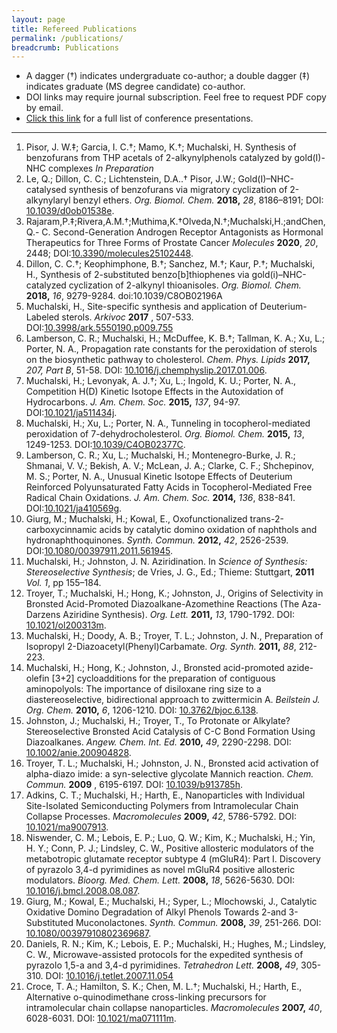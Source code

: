 ```yaml
---
layout: page
title: Refereed Publications
permalink: /publications/
breadcrumb: Publications
---
```


* A dagger (&#8224;) indicates undergraduate co-author; a double dagger (&#8225;) indicates graduate (MS degree candidate) co-author.
* DOI links may require journal subscription. Feel free to request PDF copy by email.
* [Click this link](/presentations) for a full list of conference presentations.

---


1. Pisor, J. W.&#8225;; Garcia, I. C.&#8224;; Mamo, K.†; Muchalski, H. Synthesis of benzofurans from THP acetals of 2-alkynylphenols catalyzed by gold(I)-NHC complexes _In Preparation_
2. Le, Q.; Dillon, C. C.; Lichtenstein, D.A..&#8224; Pisor, J.W.; Gold(I)–NHC-catalysed synthesis of benzofurans via migratory cyclization of 2-alkynylaryl benzyl ethers. _Org. Biomol. Chem._ **2018,** _28_, 8186–8191; DOI: [10.1039/d0ob01538e](http://dx.doi.org/10.1039/d0ob01538e).
3. Rajaram,P.&#8225;;Rivera,A.M.&#8224;;Muthima,K.&#8224;Olveda,N.&#8224;;Muchalski,H.;andChen,Q.- C. Second-Generation Androgen Receptor Antagonists as Hormonal Therapeutics for Three Forms of Prostate Cancer _Molecules_ **2020**, _20_, 2448; DOI:[10.3390/molecules25102448](https://doi.org/10.3390/molecules25102448).
4. Dillon, C. C.&#8224;; Keophimphone, B.&#8224;; Sanchez, M.&#8224;; Kaur, P.&#8224;; Muchalski, H., Synthesis of 2-substituted benzo[b]thiophenes via gold(i)–NHC-catalyzed cyclization of 2-alkynyl thioanisoles. _Org. Biomol. Chem._ **2018,** _16_, 9279-9284. doi:10.1039/C8OB02196A
5. Muchalski, H., Site-specific synthesis and application of Deuterium-Labeled sterols. _Arkivoc_ **2017** , 507-533. DOI:[10.3998/ark.5550190.p009.755](http://dx.doi.org/10.3998/ark.5550190.p009.755)
6. Lamberson, C. R.; Muchalski, H.; McDuffee, K. B.&#8224;; Tallman, K. A.; Xu, L.; Porter, N. A., Propagation rate constants for the peroxidation of sterols on the biosynthetic pathway to cholesterol. _Chem. Phys. Lipids_ **2017,** _207, Part B_, 51-58. DOI: [10.1016/j.chemphyslip.2017.01.006](http://dx.doi.org/10.1016/j.chemphyslip.2017.01.006).
7. Muchalski, H.; Levonyak, A. J.&#8224;; Xu, L.; Ingold, K. U.; Porter, N. A., Competition H(D) Kinetic Isotope Effects in the Autoxidation of Hydrocarbons. _J. Am. Chem. Soc._ **2015,** _137_, 94-97. DOI:[10.1021/ja511434j](http://dx.doi.org/10.1021/ja511434j).
8. Muchalski, H.; Xu, L.; Porter, N. A., Tunneling in tocopherol-mediated peroxidation of 7-dehydrocholesterol. _Org. Biomol. Chem._ **2015,** _13_, 1249-1253. DOI:[10.1039/C4OB02377C](http://dx.doi.org/10.1039/C4OB02377C).
9. Lamberson, C. R.; Xu, L.; Muchalski, H.; Montenegro-Burke, J. R.; Shmanai, V. V.; Bekish, A. V.; McLean, J. A.; Clarke, C. F.; Shchepinov, M. S.; Porter, N. A., Unusual Kinetic Isotope Effects of Deuterium Reinforced Polyunsaturated Fatty Acids in Tocopherol-Mediated Free Radical Chain Oxidations. _J. Am. Chem. Soc._ **2014,** _136_, 838-841. DOI:[10.1021/ja410569g](http://dx.doi.org/10.1021/ja410569g).
10. Giurg, M.; Muchalski, H.; Kowal, E., Oxofunctionalized trans-2-carboxycinnamic acids by catalytic domino oxidation of naphthols and hydronaphthoquinones. _Synth. Commun._ **2012,** _42_, 2526-2539. DOI:[10.1080/00397911.2011.561945](http://dx.doi.org/10.1080/00397911.2011.561945).
11. Muchalski, H.; Johnston, J. N. Aziridination. In _Science of Synthesis: Stereoselective Synthesis_; de Vries, J. G., Ed.; Thieme: Stuttgart, **2011** _Vol. 1_, pp 155–184.
12. Troyer, T.; Muchalski, H.; Hong, K.; Johnston, J., Origins of Selectivity in Bronsted Acid-Promoted Diazoalkane-Azomethine Reactions (The Aza-Darzens Aziridine Synthesis). _Org. Lett._ **2011,** _13_, 1790-1792. DOI: [10.1021/ol200313m](http://dx.doi.org/10.1021/ol200313m).
13. Muchalski, H.; Doody, A. B.; Troyer, T. L.; Johnston, J. N., Preparation of Isopropyl 2-Diazoacetyl(Phenyl)Carbamate. _Org. Synth._ **2011,** _88_, 212-223.
14. Muchalski, H.; Hong, K.; Johnston, J., Bronsted acid-promoted azide-olefin [3+2] cycloadditions for the preparation of contiguous aminopolyols: The importance of disiloxane ring size to a diastereoselective, bidirectional approach to zwittermicin A. _Beilstein J. Org. Chem._ **2010,** _6_, 1206-1210. DOI: [10.3762/bjoc.6.138](http://dx.doi.org/10.3762/bjoc.6.138).
15. Johnston, J.; Muchalski, H.; Troyer, T., To Protonate or Alkylate? Stereoselective Bronsted Acid Catalysis of C-C Bond Formation Using Diazoalkanes. _Angew. Chem. Int. Ed._ **2010,** _49_, 2290-2298. DOI: [10.1002/anie.200904828](http://dx.doi.org/10.1002/anie.200904828).
16. Troyer, T. L.; Muchalski, H.; Johnston, J. N., Bronsted acid activation of alpha-diazo imide: a syn-selective glycolate Mannich reaction. _Chem. Commun._ **2009** , 6195-6197. DOI: [10.1039/b913785h](http://dx.doi.org/10.1039/b913785h).
17. Adkins, C. T.; Muchalski, H.; Harth, E., Nanoparticles with Individual Site-Isolated Semiconducting Polymers from Intramolecular Chain Collapse Processes. _Macromolecules_ **2009,** _42_, 5786-5792. DOI: [10.1021/ma9007913](http://dx.doi.org/10.1021/ma9007913).
18. Niswender, C. M.; Lebois, E. P.; Luo, Q. W.; Kim, K.; Muchalski, H.; Yin, H. Y.; Conn, P. J.; Lindsley, C. W., Positive allosteric modulators of the metabotropic glutamate receptor subtype 4 (mGluR4): Part I. Discovery of pyrazolo 3,4-d pyrimidines as novel mGluR4 positive allosteric modulators. _Bioorg. Med. Chem. Lett._ **2008,** _18_, 5626-5630. DOI: [10.1016/j.bmcl.2008.08.087](http://dx.doi.org/10.1016/j.bmcl.2008.08.087).
19. Giurg, M.; Kowal, E.; Muchalski, H.; Syper, L.; Mlochowski, J., Catalytic Oxidative Domino Degradation of Alkyl Phenols Towards 2-and 3-Substituted Muconolactones. _Synth. Commun._ **2008,** _39_, 251-266. DOI: [10.1080/00397910802369687](http://dx.doi.org/10.1080/00397910802369687).
20. Daniels, R. N.; Kim, K.; Lebois, E. P.; Muchalski, H.; Hughes, M.; Lindsley, C. W., Microwave-assisted protocols for the expedited synthesis of pyrazolo 1,5-a and 3,4-d pyrimidines. _Tetrahedron Lett._ **2008,** _49_, 305-310. DOI: [10.1016/j.tetlet.2007.11.054](http://dx.doi.org/10.1016/j.tetlet.2007.11.054)
21. Croce, T. A.; Hamilton, S. K.; Chen, M. L.&#8224;; Muchalski, H.; Harth, E., Alternative o-quinodimethane cross-linking precursors for intramolecular chain collapse nanoparticles. _Macromolecules_ **2007,** _40_, 6028-6031. DOI: [10.1021/ma071111m](http://dx.doi.org/10.1021/ma071111m). 

[cv]: /downloads/vitae.pdf
